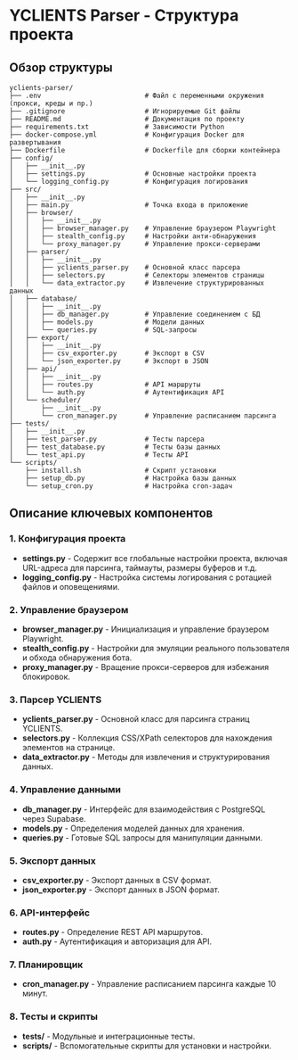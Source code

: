 # YCLIENTS Parser - Структура проекта

## Обзор структуры

```
yclients-parser/
├── .env                          # Файл с переменными окружения (прокси, креды и пр.)
├── .gitignore                    # Игнорируемые Git файлы
├── README.md                     # Документация по проекту
├── requirements.txt              # Зависимости Python
├── docker-compose.yml            # Конфигурация Docker для развертывания
├── Dockerfile                    # Dockerfile для сборки контейнера
├── config/
│   ├── __init__.py
│   ├── settings.py               # Основные настройки проекта
│   └── logging_config.py         # Конфигурация логирования
├── src/
│   ├── __init__.py
│   ├── main.py                   # Точка входа в приложение
│   ├── browser/
│   │   ├── __init__.py
│   │   ├── browser_manager.py    # Управление браузером Playwright
│   │   ├── stealth_config.py     # Настройки анти-обнаружения
│   │   └── proxy_manager.py      # Управление прокси-серверами
│   ├── parser/
│   │   ├── __init__.py
│   │   ├── yclients_parser.py    # Основной класс парсера
│   │   ├── selectors.py          # Селекторы элементов страницы
│   │   └── data_extractor.py     # Извлечение структурированных данных
│   ├── database/
│   │   ├── __init__.py
│   │   ├── db_manager.py         # Управление соединением с БД
│   │   ├── models.py             # Модели данных
│   │   └── queries.py            # SQL-запросы
│   ├── export/
│   │   ├── __init__.py
│   │   ├── csv_exporter.py       # Экспорт в CSV
│   │   └── json_exporter.py      # Экспорт в JSON
│   ├── api/
│   │   ├── __init__.py
│   │   ├── routes.py             # API маршруты
│   │   └── auth.py               # Аутентификация API
│   └── scheduler/
│       ├── __init__.py
│       └── cron_manager.py       # Управление расписанием парсинга
├── tests/
│   ├── __init__.py
│   ├── test_parser.py            # Тесты парсера
│   ├── test_database.py          # Тесты базы данных
│   └── test_api.py               # Тесты API
└── scripts/
    ├── install.sh                # Скрипт установки
    ├── setup_db.py               # Настройка базы данных
    └── setup_cron.py             # Настройка cron-задач
```

## Описание ключевых компонентов

### 1. Конфигурация проекта
- **settings.py** - Содержит все глобальные настройки проекта, включая URL-адреса для парсинга, таймауты, размеры буферов и т.д.
- **logging_config.py** - Настройка системы логирования с ротацией файлов и оповещениями.

### 2. Управление браузером
- **browser_manager.py** - Инициализация и управление браузером Playwright.
- **stealth_config.py** - Настройки для эмуляции реального пользователя и обхода обнаружения бота.
- **proxy_manager.py** - Вращение прокси-серверов для избежания блокировок.

### 3. Парсер YCLIENTS
- **yclients_parser.py** - Основной класс для парсинга страниц YCLIENTS.
- **selectors.py** - Коллекция CSS/XPath селекторов для нахождения элементов на странице.
- **data_extractor.py** - Методы для извлечения и структурирования данных.

### 4. Управление данными
- **db_manager.py** - Интерфейс для взаимодействия с PostgreSQL через Supabase.
- **models.py** - Определения моделей данных для хранения.
- **queries.py** - Готовые SQL запросы для манипуляции данными.

### 5. Экспорт данных
- **csv_exporter.py** - Экспорт данных в CSV формат.
- **json_exporter.py** - Экспорт данных в JSON формат.

### 6. API-интерфейс
- **routes.py** - Определение REST API маршрутов.
- **auth.py** - Аутентификация и авторизация для API.

### 7. Планировщик
- **cron_manager.py** - Управление расписанием парсинга каждые 10 минут.

### 8. Тесты и скрипты
- **tests/** - Модульные и интеграционные тесты.
- **scripts/** - Вспомогательные скрипты для установки и настройки.
